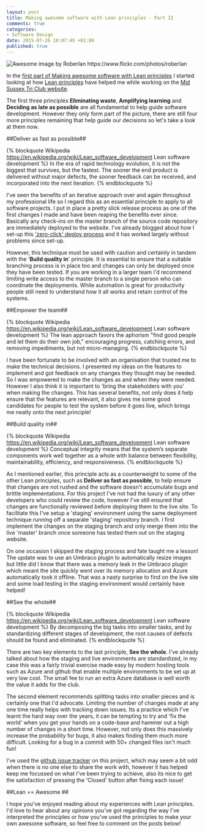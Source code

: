 ```yaml
---
layout: post
title: Making awesome software with Lean principles - Part II
comments: true
categories: 
- Software Design
date: 2015-07-26 18:07:49 +01:00
published: true
---
```


<img src="http://i49.photobucket.com/albums/f299/hookmike/74078639-2d6b-4179-883d-4be7d28c19c7_zpsbpo9illj.jpg" class="alignleft" title="Awesome image by Roberlan https://www.flickr.com/photos/roberlan" />

In the [first part of Making awesome software with Lean principles](http://bakingwebsites.co.uk/2015/07/19/lean-awesome-part-I/) I started looking at how [Lean principles](https://en.wikipedia.org/wiki/Lean_software_development) have helped me while working on the [Mid Sussex Tri Club website](http://midsussextriclub.com/). 

The first three principles **Eliminating waste**, **Amplifying learning** and **Deciding as late as possible** are all fundamental to help guide software development. However they only form part of the picture, there are still four more principles remaining that help guide our decisions so let's take a look at them now.

##Deliver as fast as possible##

{% blockquote Wikipedia https://en.wikipedia.org/wiki/Lean_software_development Lean software development %}
In the era of rapid technology evolution, it is not the biggest that survives, but the fastest. The sooner the end product is delivered without major defects, the sooner feedback can be received, and incorporated into the next iteration.
{% endblockquote %}


I've seen the benefits of an iterative approach over and again throughout my professional life so I regard this as an essential principle to apply to all software projects. I put in place a pretty slick release process as one of the first changes I made and have been reaping the benefits ever since. Basically any check-ins on the master branch of the source code repository are immediately deployed to the website. I've already blogged about how I set-up this ['zero-click' deploy process](http://bakingwebsites.co.uk/2014/07/02/automated-azure-deployments/) and it has worked largely without problems since set-up.

However, this technique must be used with caution and certainly in tandem with the '**Build quality in**' principle. It is essential to ensure that a suitable branching process is in place too and changes can only be deployed once they have been tested. If you are working in a larger team I'd recommend limiting write access to the master branch to a single person who can coordinate the deployments. While automation is great for productivity people still need to understand how it all works and retain control of the systems. 

##Empower the team##
      
{% blockquote Wikipedia https://en.wikipedia.org/wiki/Lean_software_development Lean software development %}
The lean approach favors the aphorism "find good people and let them do their own job," encouraging progress, catching errors, and removing impediments, but not micro-managing.
{% endblockquote %}

I have been fortunate to be involved with an organisation that trusted me to make the technical decisions. I presented my ideas on the features to implement and got feedback on any changes they thought may be needed. So I was empowered to make the changes as and when they were needed. However I also think it is important to 'bring the stakeholders with you' when making the changes. This has several benefits, not only does it help ensure that the features are relevant, it also gives me some good candidates for people to test the system before it goes live, which brings me neatly onto the next principle!

##Build quality in##

{% blockquote Wikipedia https://en.wikipedia.org/wiki/Lean_software_development Lean software development %}
Conceptual integrity means that the system’s separate components work well together as a whole with balance between flexibility, maintainability, efficiency, and responsiveness.
{% endblockquote %}

As I mentioned earlier, this principle acts as a counterweight to some of the other Lean principles, such as **Deliver as fast as possible**, to help ensure that changes are not rushed and the software doesn't accumulate bugs and brittle implementations. For this project I've not had the luxury of any other developers who could review the code, however I've still ensured that changes are functionally reviewed before deploying them to the live site. To facilitate this I've setup a 'staging' environment using the same deployment technique running off a separate 'staging' repository branch. I first implement the changes on the staging branch and only merge them into the live 'master' branch once someone has tested them out on the staging website.

On one occasion I skipped the staging process and fate taught me a lesson! The update was to use an Umbraco plugin to automatically resize images but little did I know that there was a memory leak in the Umbraco plugin which meant the site quickly went over its memory allocation and Azure automatically took it offline. That was a nasty surprise to find on the live site and some load testing in the staging environment would certainly have helped! 

##See the whole##

{% blockquote Wikipedia https://en.wikipedia.org/wiki/Lean_software_development Lean software development %}
By decomposing the big tasks into smaller tasks, and by standardizing different stages of development, the root causes of defects should be found and eliminated.
{% endblockquote %}

There are two key elements to the last principle, **See the whole**. I've already talked about how the staging and live environments are standardized, in my case this was a fairly trivial exercise made easy by modern hosting tools such as Azure and github that enable multiple environments to be set up at very low cost. The small fee to run an extra Azure database is well worth the value it adds for  the club.

The second element recommends splitting tasks into smaller pieces and is certainly one that I'd advocate. Limiting the number of changes made at any one time really helps with tracking down issues. Its a practice which I've learnt the hard way over the years, it can be tempting to try and 'fix the world' when you get your hands on a code-base and hammer out a high number of changes in a short time. However, not only does this massively increase the probability for bugs, it also makes finding them much more difficult. Looking for a bug in a commit with 50+ changed files isn't much fun! 

I've used the [github issue tracker](https://github.com/MikeHook/MSTC/issues) on this project, which may seem a bit odd when there is no one else to share the work with, however it has helped keep me focussed on what I've been trying to achieve, also its nice to get the satisfaction of pressing the 'Closed' button after fixing each issue! 

##Lean == Awesome ##

I hope you've enjoyed reading about my experiences with Lean principles. I'd love to hear about any opinions you've got regarding the way I've interpreted the principles or how you've used the principles to make your own awesome software, so feel free to comment on the posts below! 




